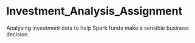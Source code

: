 # Investment_Analysis_Assignment
Analysing investment data to help Spark funds make a sensible business decision.
